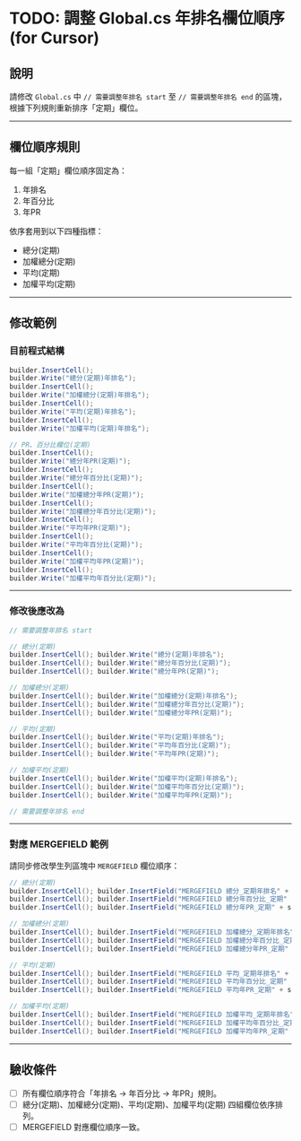 # TODO: 調整 Global.cs 年排名欄位順序 (for Cursor)

## 說明
請修改 `Global.cs` 中 `// 需要調整年排名 start` 至 `// 需要調整年排名 end` 的區塊，
根據下列規則重新排序「定期」欄位。

---

## 欄位順序規則

每一組「定期」欄位順序固定為：
1. 年排名  
2. 年百分比  
3. 年PR  

依序套用到以下四種指標：
- 總分(定期)
- 加權總分(定期)
- 平均(定期)
- 加權平均(定期)

---

## 修改範例

### 目前程式結構

```csharp
builder.InsertCell();
builder.Write("總分(定期)年排名");
builder.InsertCell();
builder.Write("加權總分(定期)年排名");
builder.InsertCell();
builder.Write("平均(定期)年排名");
builder.InsertCell();
builder.Write("加權平均(定期)年排名");

// PR、百分比欄位(定期)
builder.InsertCell();
builder.Write("總分年PR(定期)");
builder.InsertCell();
builder.Write("總分年百分比(定期)");
builder.InsertCell();
builder.Write("加權總分年PR(定期)");
builder.InsertCell();
builder.Write("加權總分年百分比(定期)");
builder.InsertCell();
builder.Write("平均年PR(定期)");
builder.InsertCell();
builder.Write("平均年百分比(定期)");
builder.InsertCell();
builder.Write("加權平均年PR(定期)");
builder.InsertCell();
builder.Write("加權平均年百分比(定期)");
```

---

### 修改後應改為

```csharp
// 需要調整年排名 start

// 總分(定期)
builder.InsertCell(); builder.Write("總分(定期)年排名");
builder.InsertCell(); builder.Write("總分年百分比(定期)");
builder.InsertCell(); builder.Write("總分年PR(定期)");

// 加權總分(定期)
builder.InsertCell(); builder.Write("加權總分(定期)年排名");
builder.InsertCell(); builder.Write("加權總分年百分比(定期)");
builder.InsertCell(); builder.Write("加權總分年PR(定期)");

// 平均(定期)
builder.InsertCell(); builder.Write("平均(定期)年排名");
builder.InsertCell(); builder.Write("平均年百分比(定期)");
builder.InsertCell(); builder.Write("平均年PR(定期)");

// 加權平均(定期)
builder.InsertCell(); builder.Write("加權平均(定期)年排名");
builder.InsertCell(); builder.Write("加權平均年百分比(定期)");
builder.InsertCell(); builder.Write("加權平均年PR(定期)");

// 需要調整年排名 end
```

---

### 對應 MERGEFIELD 範例

請同步修改學生列區塊中 `MERGEFIELD` 欄位順序：

```csharp
// 總分(定期)
builder.InsertCell(); builder.InsertField("MERGEFIELD 總分_定期年排名" + studCot + " \* MERGEFORMAT ", "SYR" + studCot + "");
builder.InsertCell(); builder.InsertField("MERGEFIELD 總分年百分比_定期" + studCot + " \* MERGEFORMAT ", "SPCT" + studCot + "");
builder.InsertCell(); builder.InsertField("MERGEFIELD 總分年PR_定期" + studCot + " \* MERGEFORMAT ", "SPR" + studCot + "");

// 加權總分(定期)
builder.InsertCell(); builder.InsertField("MERGEFIELD 加權總分_定期年排名" + studCot + " \* MERGEFORMAT ", "SAYR" + studCot + "");
builder.InsertCell(); builder.InsertField("MERGEFIELD 加權總分年百分比_定期" + studCot + " \* MERGEFORMAT ", "SAPCT" + studCot + "");
builder.InsertCell(); builder.InsertField("MERGEFIELD 加權總分年PR_定期" + studCot + " \* MERGEFORMAT ", "SAPR" + studCot + "");

// 平均(定期)
builder.InsertCell(); builder.InsertField("MERGEFIELD 平均_定期年排名" + studCot + " \* MERGEFORMAT ", "AYR" + studCot + "");
builder.InsertCell(); builder.InsertField("MERGEFIELD 平均年百分比_定期" + studCot + " \* MERGEFORMAT ", "APCT" + studCot + "");
builder.InsertCell(); builder.InsertField("MERGEFIELD 平均年PR_定期" + studCot + " \* MERGEFORMAT ", "APR" + studCot + "");

// 加權平均(定期)
builder.InsertCell(); builder.InsertField("MERGEFIELD 加權平均_定期年排名" + studCot + " \* MERGEFORMAT ", "AAYR" + studCot + "");
builder.InsertCell(); builder.InsertField("MERGEFIELD 加權平均年百分比_定期" + studCot + " \* MERGEFORMAT ", "AAPCT" + studCot + "");
builder.InsertCell(); builder.InsertField("MERGEFIELD 加權平均年PR_定期" + studCot + " \* MERGEFORMAT ", "AAPR" + studCot + "");
```

---

## 驗收條件
- [ ] 所有欄位順序符合「年排名 → 年百分比 → 年PR」規則。
- [ ] 總分(定期)、加權總分(定期)、平均(定期)、加權平均(定期) 四組欄位依序排列。
- [ ] MERGEFIELD 對應欄位順序一致。
